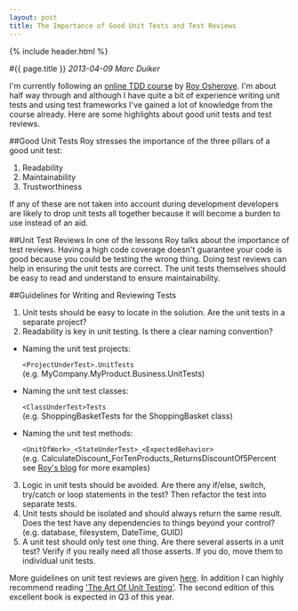 ```yaml
---
layout: post
title: The Importance of Good Unit Tests and Test Reviews
---
```


{% include header.html %}

#{{ page.title }}
_2013-04-09 Marc Duiker_

I'm currently following an [online TDD course](https://www.udemy.com/draft/14162/) by [Roy Osherove](http://osherove.com/). I'm about half way through and although I have quite a bit of experience writing unit tests and using test frameworks I've gained a lot of knowledge from the course already. Here are some highlights about good unit tests and test reviews.

##Good Unit Tests
Roy stresses the importance of the three pillars of a good unit test:

1. Readability
2. Maintainability
3. Trustworthiness

If any of these are not taken into account during development developers are likely to drop unit tests all together because it will become a burden to use instead of an aid.

##Unit Test Reviews
In one of the lessons Roy talks about the importance of test reviews. Having a high code coverage doesn't guarantee your code is good because you could be testing the wrong thing. Doing test reviews can help in ensuring the unit tests are correct. The unit tests themselves should be easy to read and understand to ensure maintainability.

##Guidelines for Writing and Reviewing Tests

1. Unit tests should be easy to locate in the solution. Are the unit tests in a separate project?
2. Readability is key in unit testing. Is there a clear naming convention?
 - Naming the unit test projects:

    `<ProjectUnderTest>.UnitTests`    
    (e.g. MyCompany.MyProduct.Business.UnitTests)    

 - Naming the unit test classes:
  
    `<ClassUnderTest>Tests`    
    (e.g. ShoppingBasketTests for the ShoppingBasket class)    

 - Naming the unit test methods:

    `<UnitOfWork>_<StateUnderTest>_<ExpectedBehavior>`    
    (e.g. CalculateDiscount_ForTenProducts_ReturnsDiscountOf5Percent see [Roy's blog](http://osherove.com/blog/2005/4/3/naming-standards-for-unit-tests.html) for more examples)    

3. Logic in unit tests should be avoided. Are there any if/else, switch, try/catch or loop statements in the test? Then refactor the test into separate tests.
4. Unit tests should be isolated and should always return the same result. Does the test have any dependencies to things beyond your control? (e.g. database, filesystem, DateTime, GUID)
5. A unit test should only test one thing. Are there several asserts in a unit test? Verify if you really need all those asserts. If you do, move them to individual unit tests.

More guidelines on unit test reviews are given [here](http://artofunittesting.com/unit-testing-review-guidelines/). In addition I can highly recommend reading ['The Art Of Unit Testing'](http://www.manning.com/osherove/). The second edition of this excellent book is expected in Q3 of this year.